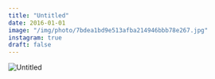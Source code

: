 ```yaml
---
title: "Untitled"
date: 2016-01-01
image: "/img/photo/7bdea1bd9e513afba214946bbb78e267.jpg"
instagram: true
draft: false
---
```


![Untitled](/img/photo/7bdea1bd9e513afba214946bbb78e267.jpg)

